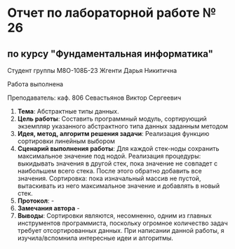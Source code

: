 # Отчет по лабораторной работе № 26
## по курсу "Фундаментальная информатика"

Студент группы М8О-108Б-23 Жгенти Дарья Никитична

Работа выполнена

Преподаватель: каф. 806 Севастьянов Виктор Сергеевич

1. **Тема**: Абстрактные типы данных.
2. **Цель работы**: Составить программный модуль, сортирующий экземпляр указанного абстрактного типа данных заданным методом
3. **Идея, метод, алгоритм решения задачи**: Реализация функцию сортировки линейным выбором
4. **Сценарий выполнения работы**:
    Для каждой стек-ноды сохранить максимальное значение под нодой. Реализация процедуры: выкидывать значения в другой стек, пока значение не совпадет с наибольшем всего стека. После этого обратно добавить все значения. Сортировка: пока изначальный массив не пустой, вытаскивать из него максимальное значение и добавлять в новый стек.
5. **Протокол**: -
6. **Замечания автора** -
7. **Выводы**: Сортировки являются, несомненно, одним из главных инструментов программиста, поскольку огромное количество задач требует отсортированных данных. При написании данной работы, я изучила/вспомнила интересные идеи и алгоритмы.
